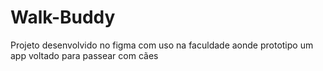 # Walk-Buddy
Projeto desenvolvido no figma com uso na faculdade aonde prototipo um app voltado para passear com cães
